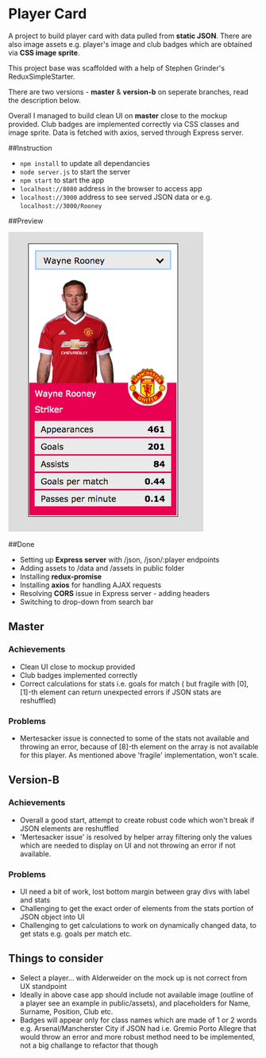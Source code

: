 # Player Card

A project to build player card with data pulled from **static JSON**. There are also image assets e.g. player's image and club badges which are obtained via **CSS image sprite**.  

This project base was scaffolded with a help of Stephen Grinder's ReduxSimpleStarter. 

There are two versions - **master** & **version-b** on seperate branches, read the description below.

Overall I managed to build clean UI on **master** close to the mockup provided. Club badges are implemented correctly via CSS classes and image sprite. Data is fetched with axios, served through Express server. 

##Instruction
- `npm install` to update all dependancies
- `node server.js` to start the server
- `npm start` to start the app
- `localhost://8080` address in the browser to access app
- `localhost://3000` address to see served JSON data or e.g. `localhost://3000/Rooney`

##Preview

![player-card screenshot](https://github.com/maciejk77/player-card/blob/master/public/assets/screenshot.png?raw=true)

##Done
- Setting up **Express server** with /json, /json/:player endpoints
- Adding assets to /data and /assets in public folder
- Installing **redux-promise**
- Installing **axios** for handling AJAX requests
- Resolving **CORS** issue in Express server - adding headers
- Switching to drop-down from search bar

## Master

### Achievements
- Clean UI close to mockup provided
- Club badges implemented correctly
- Correct calculations for stats i.e. goals for match ( but fragile with [0], [1]-th element can return unexpected errors if JSON stats are reshuffled) 

### Problems
- Mertesacker issue is connected to some of the stats not available and throwing an error, because of [8]-th element on the array is not available for this player. As mentioned above 'fragile' implementation, won't scale.


## Version-B

### Achievements
- Overall a good start, attempt to create robust code which won't break if JSON elements are reshuffled
- 'Mertesacker issue' is resolved by helper array filtering only the values which are needed to display on UI and not throwing an error if not available.

### Problems
- UI need a bit of work, lost bottom margin between gray divs with label and stats
- Challenging to get the exact order of elements from the stats portion of JSON object into UI
- Challenging to get calculations to work on dynamically changed data, to get stats e.g. goals per match etc.

## Things to consider

- Select a player... with Alderweider on the mock up is not correct from UX standpoint
- Ideally in above case app should include not available image (outline of a player see an example in public/assets), and placeholders for Name, Surname, Position, Club etc.
- Badges will appear only for class names which are made of 1 or 2 words e.g. Arsenal/Mancherster City if JSON had i.e. Gremio Porto Allegre that would throw an error and more robust method need to be implemented, not a big challange to refactor that though 